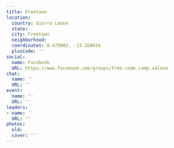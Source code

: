 ```yaml
---
title: Freetown
location:
  country: Sierra Leone
  state: 
  city: Freetown
  neighborhood: 
  coordinates: 8.479002, -13.268016
  plusCode: ''
social:
  name: Facebook
  URL: https://www.facebook.com/groups/free.code.camp.salone
chat:
  name: ''
  URL: ''
event:
  name: ''
  URL: ''
leaders:
- name: ''
  URL: ''
photos:
  old: 
  cover: ''
---
```

